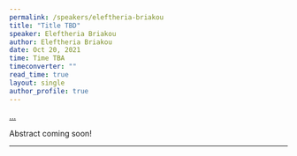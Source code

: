```yaml
---
permalink: /speakers/eleftheria-briakou
title: "Title TBD"
speaker: Eleftheria Briakou
author: Eleftheria Briakou
date: Oct 20, 2021
time: Time TBA
timeconverter: ""
read_time: true
layout: single
author_profile: true
---
```


<a href="https://lolmythesis.com/" class="one-line">...</a>

Abstract coming soon!

<hr>


